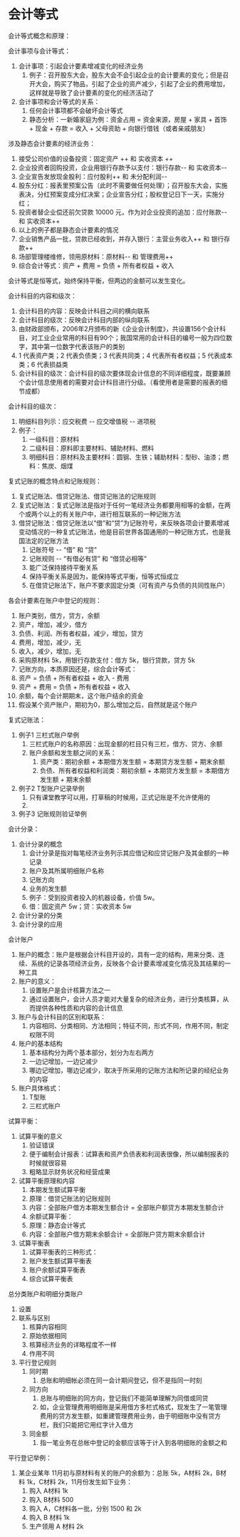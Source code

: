# 会计等式

会计等式概念和原理：

会计事项与会计等式：
1. 会计事项：引起会计要素增减变化的经济业务
    1. 例子：召开股东大会，股东大会不会引起企业的会计要素的变化；但是召开大会，购买了物品，引起了企业的资产减少，引起了企业的费用增加，这样就是导致了会计要素的变化的经济活动了
2. 会计事项和会计等式的关系：
    1. 任何会计事项都不会破坏会计等式
    2. 静态分析：一新婚家庭为例：资金占用 = 资金来源，房屋 + 家具 + 首饰 + 现金 + 存款 = 收入 + 父母资助 + 向银行借钱（或者亲戚朋友）

涉及静态会计要素的经济业务：
1. 接受公司价值的设备投资：固定资产 ++ 和 实收资本 ++
2. 企业投资者回购投资，企业用银行存款予以支付：银行存款-- 和 实收资本--
3. 企业宣告发放现金股利：应付股利++ 和 未分配利润--
4. 股东分红：报表里预案公告（此时不需要做任何处理）；召开股东大会，实施表决，分红预案变成分红决案；企业宣告分红；股权登记日下一天，实施分红；
5. 投资者替企业偿还前欠贷款 10000 元，作为对企业投资的追加：应付账款-- 和 实收资本++
6. 以上的例子都是静态会计要素的情况
7. 企业销售产品一批，贷款已经收到，并存入银行：主营业务收入++ 和 银行存款++
8. 场部管理楼维修，领用原材料：原材料-- 和 管理费用++
9. 综合会计等式：资产 + 费用 = 负债 + 所有者权益 + 收入

会计等式是恒等式，始终保持平衡，但两边的金额可以发生变化。

会计科目的内容和级次：
1. 会计科目的内容：反映会计科目之间的横向联系
2. 会计科目的级次：反映会计科目内部的纵向联系
3. 由财政部颁布，2006年2月颁布的新《企业会计制度》，共设置156个会计科目，对工业企业常用的科目有90个；我国常用的会计科目的编号一般为四位数字，其中第一位数字代表该账户的类别
4. 1 代表资产类；2 代表负债类；3 代表共同类；4 代表所有者权益；5 代表成本类；6 代表损益类
5. 会计科目的级次：会计科目的级次要体现会计信息的不同详细程度，既要兼顾个会计信息使用者的需要对会计科目进行分级。（看使用者是需要的报表的细节成都）

会计科目的级次：
1. 明细科目列示：应交税费 -- 应交增值税 -- 进项税
2. 例子：
    1. 一级科目：原材料
    2. 二级科目：原料即主要材料、辅助材料、燃料
    3. 明细科目：原材料及主要材料：圆钢、生铁；辅助材料：型砂、油漆；燃料：焦炭、烟煤


复式记账的概念特点和记账规则：
1. 复式记账法、借贷记账法、借贷记账法的记账规则
2. 复式记账法：复式记账法是指对于任何一笔经济业务都要用相等的金额，在两个或两个以上的有关账户中，进行相互联系的一种记账方法
3. 借贷记账法：借贷记账法以“借”和“贷”为记账符号，来反映各项会计要素增减变动情况的一种复式记账法，他是目前世界各国通用的一种记账方式，也是我国法定的记账方法
    1. 记账符号 -- “借” 和 “贷”
    2. 记账规则 -- “有借必有贷” 和 “借贷必相等”
    3. 能广泛保持接待平衡关系
    4. 保持平衡关系是因为，能保持等式平衡，恒等式恒成立
    5. 在借贷记账法下，账户不要求固定分类（可有资产与负债的共同性账户）

各会计要素在账户中登记的规则：
1. 账户类别，借方，贷方，余额
2. 资产，增加，减少，借方
3. 负债、利润、所有者权益，减少，增加，贷方
4. 费用，增加，减少，无
5. 收入，减少，增加，无
6. 采购原材料 5k，用银行存款支付：借方 5k，银行贷款，贷方 5k
7. 记账方向，本质原因还是，综合会计等式：
8. 资产 = 负债 + 所有者权益 + 收入 - 费用
9. 资产 + 费用 = 负债 + 所有者权益 + 收入
10. 余额，每个会计期期末，这个账户结余的资金
11. 假设某个资产账户，期初为0，那么增加之后，自然就是这个账户

复式记账法：
1. 例子1 三栏式账户举例
    1. 三栏式账户的名称原因：出现金额的栏目只有三栏，借方、贷方、余额
    2. 账户余额和发生额之间的关系：
        1. 资产类：期初余额 + 本期借方发生额 = 本期贷方发生额 + 期末余额
        2. 负债、所有者权益和利润类：期初余额 + 本期贷方发生额 = 本期借方发生额 + 期末余额
2. 例子2 T型账户记录举例
    1. 只有课堂教学可以用，打草稿的时候用，正式记账是不允许使用的
    2. 
3. 例子3 记账规则验证举例

会计分录：
1. 会计分录的概念
    1. 会计分录是指对每笔经济业务列示其应借记和应贷记账户及其金额的一种记录
    2. 账户及其所属明细账户名称
    3. 记账方向
    4. 业务的发生额
    5. 例子：受到投资者投入的机器设备，价值 5w。
    6. 借：固定资产 5w；贷：实收资本 5w
2. 会计分录的分类
3. 会计分录的应用

会计账户
1. 账户的概念：账户是根据会计科目开设的，具有一定的结构，用来分类、连续、系统的记录各项经济业务，反映各个会计要素增减变化情况及其结果的一种工具
2. 账户的意义：
    1. 设置账户是会计核算方法之一
    2. 通过设置账户，会计人员才能对大量复杂的经济业务，进行分类核算，从而提供各种性质和内容的会计信息
3. 账户与会计科目的区别和联系：
    1. 内容相同、分类相同、方法相同；特征不同，形式不同，作用不同，制定权限不同
4. 账户的基本结构
    1. 基本结构分为两个基本部分，划分为左右两方
    2. 一边记增加，一边记减少
    3. 哪边记增加，哪边记减少，取决于所采用的记账方法和所记录的经纪业务的内容
5. 账户具体格式：
    1. T型账
    2. 三栏式账户

试算平衡：
1. 试算平衡的意义
    1. 验证错误
    2. 便于编制会计报表：试算表和资产负债表和利润表很像，所以编制报表的时候就很容易
    3. 粗略显示财务状况和经营成果
2. 试算平衡原理和内容
    1. 本期发生额试算平衡
    2. 原理：借贷记账法的记账规则
    3. 内容：全部账户借方本期发生额合计 = 全部账户额贷方本期发生额合计
    4. 余额试算平衡：
    5. 原理：静态会计等式
    6. 内容：全部账户借方期末余额合计 = 全部账户贷方期末余额合计
3. 试算平衡表
    1. 试算平衡表的三种形式：
    2. 账户发生额试算平衡表
    3. 账户余额试算平衡表
    4. 综合试算平衡表

总分类账户和明细分类账户
1. 设置
2. 联系与区别
    1. 核算内容相同
    2. 原始依据相同
    3. 核算经济业务的详略程度不一样
    4. 作用不同
3. 平行登记规则
    1. 同时期
        1. 总账和明细帐必须在同一会计期间登记，但不是指同一时刻
    2. 同方向
        1. 总账与明细账的同方向，登记我们不能简单理解为同借或同贷
        2. 如，企业管理费用明细账是采用借方多栏式格式，现发生了一笔管理费用的贷方发生额，如重建管理费用业务，由于明细账中没有贷方栏，我们只能把它用红字计入借方
    3. 同金额
        1. 指一笔业务在总帐中登记的金额应该等于计入到各明细账的金额之和

平行登记举例：
1. 某企业某年 11月初与原材料有关的账户的余额为：总账 5k，A材料 2k，B材料 1k，C材料 2k，11月份发生如下业务：
    1. 购入 A材料 1k
    2. 购入 B材料 500
    3. 购入 A，C材料各一批，分别 1500 和 2k
    4. 购入 B 材料 1k
    5. 生产领用 A 材料 2k
    



